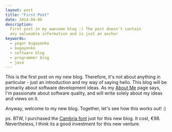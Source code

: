 ```yaml
---
layout: post
title: "First Post"
date: 2014-04-06
description:
  First post in my awesome blog :) The post doesn't contain
  any valueable information and is just an anchor
keywords:
  - yegor bugayenko
  - bugayenko
  - software blog
  - programmer blog
  - java
---
```


This is the first post on my new blog. Therefore, it's not about anything in particular - just
an introduction and my way of saying hello. This blog will be primarily about software development
ideas. As my [About Me](/about-me.html) page says, I'm passionate about software
quality, and will write solely about my ideas and views on it.

Anyway, welcome to my new blog. Together, let's see how this works out! :)

<!--more-->

ps. BTW, I purchased the [Cambria font](http://www.myfonts.com/fonts/ascender/cambria/)
just for this new blog. It cost, &euro;98. Nevertheless, I think its a good investment for this new venture.
